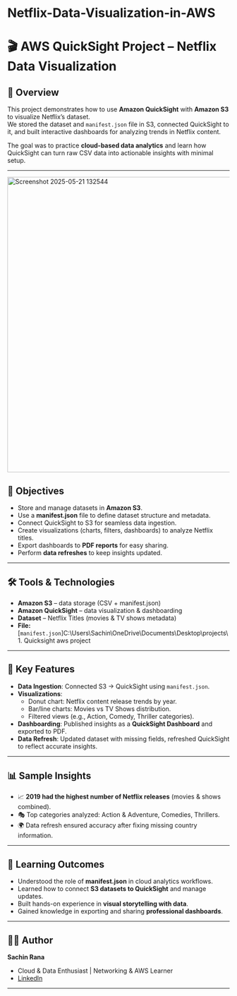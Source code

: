 # Netflix-Data-Visualization-in-AWS

# 🎬 AWS QuickSight Project – Netflix Data Visualization

## 📖 Overview
This project demonstrates how to use **Amazon QuickSight** with **Amazon S3** to visualize Netflix’s dataset.  
We stored the dataset and `manifest.json` file in S3, connected QuickSight to it, and built interactive dashboards for analyzing trends in Netflix content.  

The goal was to practice **cloud-based data analytics** and learn how QuickSight can turn raw CSV data into actionable insights with minimal setup.

---
<img width="720" height="670" alt="Screenshot 2025-05-21 132544" src="https://github.com/user-attachments/assets/ae1cecfd-3541-4350-bd49-64900da8b94b" />

## 🎯 Objectives
- Store and manage datasets in **Amazon S3**.
- Use a **manifest.json** file to define dataset structure and metadata.
- Connect QuickSight to S3 for seamless data ingestion.
- Create visualizations (charts, filters, dashboards) to analyze Netflix titles.
- Export dashboards to **PDF reports** for easy sharing.
- Perform **data refreshes** to keep insights updated.

---

## 🛠️ Tools & Technologies
- **Amazon S3** – data storage (CSV + manifest.json)  
- **Amazon QuickSight** – data visualization & dashboarding  
- **Dataset** – Netflix Titles (movies & TV shows metadata)  
- **File:** [`manifest.json`]C:\Users\Sachin\OneDrive\Documents\Desktop\projects\1. Quicksight aws project 

---

## 🔑 Key Features
- **Data Ingestion**: Connected S3 → QuickSight using `manifest.json`.  
- **Visualizations**:  
  - Donut chart: Netflix content release trends by year.  
  - Bar/line charts: Movies vs TV Shows distribution.  
  - Filtered views (e.g., Action, Comedy, Thriller categories).  
- **Dashboarding**: Published insights as a **QuickSight Dashboard** and exported to PDF.  
- **Data Refresh**: Updated dataset with missing fields, refreshed QuickSight to reflect accurate insights.  

---

## 📊 Sample Insights
- 📈 **2019 had the highest number of Netflix releases** (movies & shows combined).  
- 🎭 Top categories analyzed: Action & Adventure, Comedies, Thrillers.  
- 🌍 Data refresh ensured accuracy after fixing missing country information.  

---

## 🚀 Learning Outcomes
- Understood the role of **manifest.json** in cloud analytics workflows.  
- Learned how to connect **S3 datasets to QuickSight** and manage updates.  
- Built hands-on experience in **visual storytelling with data**.  
- Gained knowledge in exporting and sharing **professional dashboards**.  

---

## 👨‍💻 Author
**Sachin Rana**  
- Cloud & Data Enthusiast | Networking & AWS Learner  
- [LinkedIn](https://www.linkedin.com/in/sachin-rana-411756226/)  

---
